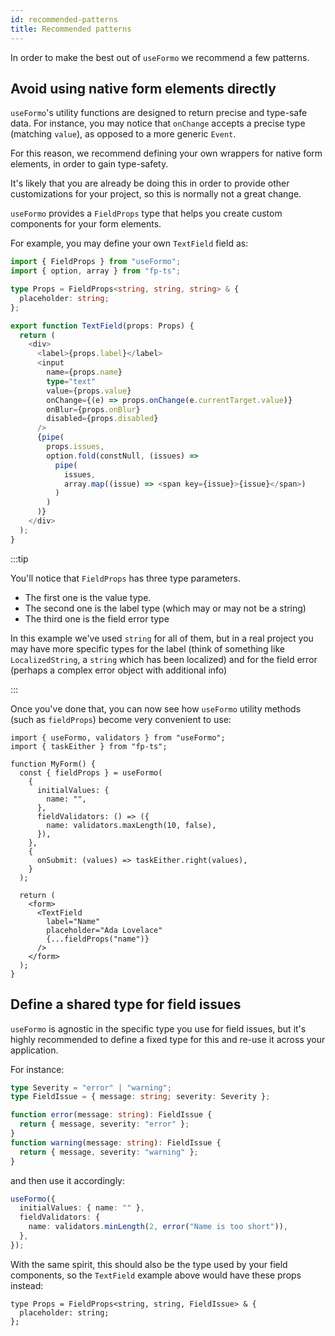 ```yaml
---
id: recommended-patterns
title: Recommended patterns
---
```


In order to make the best out of `useFormo` we recommend a few patterns.

## Avoid using native form elements directly

`useFormo`'s utility functions are designed to return precise and type-safe
data. For instance, you may notice that `onChange` accepts a precise type
(matching `value`), as opposed to a more generic `Event`.

For this reason, we recommend defining your own wrappers for native form
elements, in order to gain type-safety.

It's likely that you are already be doing this in order to provide other
customizations for your project, so this is normally not a great change.

`useFormo` provides a `FieldProps` type that helps you create custom components
for your form elements.

For example, you may define your own `TextField` field as:

```ts
import { FieldProps } from "useFormo";
import { option, array } from "fp-ts";

type Props = FieldProps<string, string, string> & {
  placeholder: string;
};

export function TextField(props: Props) {
  return (
    <div>
      <label>{props.label}</label>
      <input
        name={props.name}
        type="text"
        value={props.value}
        onChange={(e) => props.onChange(e.currentTarget.value)}
        onBlur={props.onBlur}
        disabled={props.disabled}
      />
      {pipe(
        props.issues,
        option.fold(constNull, (issues) =>
          pipe(
            issues,
            array.map((issue) => <span key={issue}>{issue}</span>)
          )
        )
      )}
    </div>
  );
}
```

:::tip

You'll notice that `FieldProps` has three type parameters.

- The first one is the value type.
- The second one is the label type (which may or may not be a string)
- The third one is the field error type

In this example we've used `string` for all of them, but in a real project you
may have more specific types for the label (think of something like
`LocalizedString`, a `string` which has been localized) and for the field error
(perhaps a complex error object with additional info)

:::

Once you've done that, you can now see how `useFormo` utility methods (such as
`fieldProps`) become very convenient to use:

```tsx
import { useFormo, validators } from "useFormo";
import { taskEither } from "fp-ts";

function MyForm() {
  const { fieldProps } = useFormo(
    {
      initialValues: {
        name: "",
      },
      fieldValidators: () => ({
        name: validators.maxLength(10, false),
      }),
    },
    {
      onSubmit: (values) => taskEither.right(values),
    }
  );

  return (
    <form>
      <TextField
        label="Name"
        placeholder="Ada Lovelace"
        {...fieldProps("name")}
      />
    </form>
  );
}
```

## Define a shared type for field issues

`useFormo` is agnostic in the specific type you use for field issues, but it's
highly recommended to define a fixed type for this and re-use it across your
application.

For instance:

```ts
type Severity = "error" | "warning";
type FieldIssue = { message: string; severity: Severity };

function error(message: string): FieldIssue {
  return { message, severity: "error" };
}
function warning(message: string): FieldIssue {
  return { message, severity: "warning" };
}
```

and then use it accordingly:

```ts
useFormo({
  initialValues: { name: "" },
  fieldValidators: {
    name: validators.minLength(2, error("Name is too short")),
  },
});
```

With the same spirit, this should also be the type used by your field
components, so the `TextField` example above would have these props instead:

```tsx
type Props = FieldProps<string, string, FieldIssue> & {
  placeholder: string;
};
```
